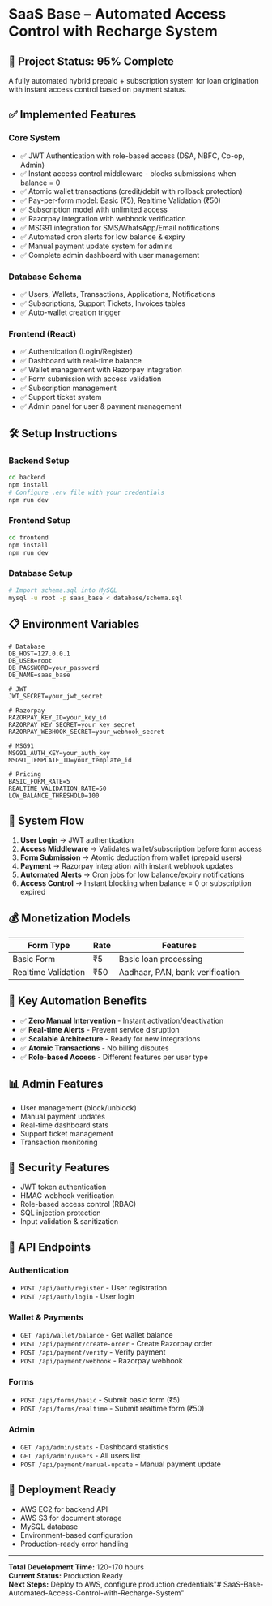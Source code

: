 # SaaS Base – Automated Access Control with Recharge System

## 🚀 **Project Status: 95% Complete**

A fully automated hybrid prepaid + subscription system for loan origination with instant access control based on payment status.

## ✅ **Implemented Features**

### **Core System**
- ✅ JWT Authentication with role-based access (DSA, NBFC, Co-op, Admin)
- ✅ Instant access control middleware - blocks submissions when balance = 0
- ✅ Atomic wallet transactions (credit/debit with rollback protection)
- ✅ Pay-per-form model: Basic (₹5), Realtime Validation (₹50)
- ✅ Subscription model with unlimited access
- ✅ Razorpay integration with webhook verification
- ✅ MSG91 integration for SMS/WhatsApp/Email notifications
- ✅ Automated cron alerts for low balance & expiry
- ✅ Manual payment update system for admins
- ✅ Complete admin dashboard with user management

### **Database Schema**
- ✅ Users, Wallets, Transactions, Applications, Notifications
- ✅ Subscriptions, Support Tickets, Invoices tables
- ✅ Auto-wallet creation trigger

### **Frontend (React)**
- ✅ Authentication (Login/Register)
- ✅ Dashboard with real-time balance
- ✅ Wallet management with Razorpay integration
- ✅ Form submission with access validation
- ✅ Subscription management
- ✅ Support ticket system
- ✅ Admin panel for user & payment management

## 🛠 **Setup Instructions**

### **Backend Setup**
```bash
cd backend
npm install
# Configure .env file with your credentials
npm run dev
```

### **Frontend Setup**
```bash
cd frontend
npm install
npm run dev
```

### **Database Setup**
```bash
# Import schema.sql into MySQL
mysql -u root -p saas_base < database/schema.sql
```

## 📋 **Environment Variables**

```env
# Database
DB_HOST=127.0.0.1
DB_USER=root
DB_PASSWORD=your_password
DB_NAME=saas_base

# JWT
JWT_SECRET=your_jwt_secret

# Razorpay
RAZORPAY_KEY_ID=your_key_id
RAZORPAY_KEY_SECRET=your_key_secret
RAZORPAY_WEBHOOK_SECRET=your_webhook_secret

# MSG91
MSG91_AUTH_KEY=your_auth_key
MSG91_TEMPLATE_ID=your_template_id

# Pricing
BASIC_FORM_RATE=5
REALTIME_VALIDATION_RATE=50
LOW_BALANCE_THRESHOLD=100
```

## 🔄 **System Flow**

1. **User Login** → JWT authentication
2. **Access Middleware** → Validates wallet/subscription before form access
3. **Form Submission** → Atomic deduction from wallet (prepaid users)
4. **Payment** → Razorpay integration with instant webhook updates
5. **Automated Alerts** → Cron jobs for low balance/expiry notifications
6. **Access Control** → Instant blocking when balance = 0 or subscription expired

## 💰 **Monetization Models**

| Form Type | Rate | Features |
|-----------|------|----------|
| Basic Form | ₹5 | Basic loan processing |
| Realtime Validation | ₹50 | Aadhaar, PAN, bank verification |

## 🎯 **Key Automation Benefits**

- ✅ **Zero Manual Intervention** - Instant activation/deactivation
- ✅ **Real-time Alerts** - Prevent service disruption
- ✅ **Scalable Architecture** - Ready for new integrations
- ✅ **Atomic Transactions** - No billing disputes
- ✅ **Role-based Access** - Different features per user type

## 📊 **Admin Features**

- User management (block/unblock)
- Manual payment updates
- Real-time dashboard stats
- Support ticket management
- Transaction monitoring

## 🔐 **Security Features**

- JWT token authentication
- HMAC webhook verification
- Role-based access control (RBAC)
- SQL injection protection
- Input validation & sanitization

## 📱 **API Endpoints**

### Authentication
- `POST /api/auth/register` - User registration
- `POST /api/auth/login` - User login

### Wallet & Payments
- `GET /api/wallet/balance` - Get wallet balance
- `POST /api/payment/create-order` - Create Razorpay order
- `POST /api/payment/verify` - Verify payment
- `POST /api/payment/webhook` - Razorpay webhook

### Forms
- `POST /api/forms/basic` - Submit basic form (₹5)
- `POST /api/forms/realtime` - Submit realtime form (₹50)

### Admin
- `GET /api/admin/stats` - Dashboard statistics
- `GET /api/admin/users` - All users list
- `POST /api/payment/manual-update` - Manual payment update

## 🚀 **Deployment Ready**

- AWS EC2 for backend API
- AWS S3 for document storage
- MySQL database
- Environment-based configuration
- Production-ready error handling

---

**Total Development Time:** 120-170 hours  
**Current Status:** Production Ready  
**Next Steps:** Deploy to AWS, configure production credentials" #   S a a S - B a s e - A u t o m a t e d - A c c e s s - C o n t r o l - w i t h - R e c h a r g e - S y s t e m "    
 